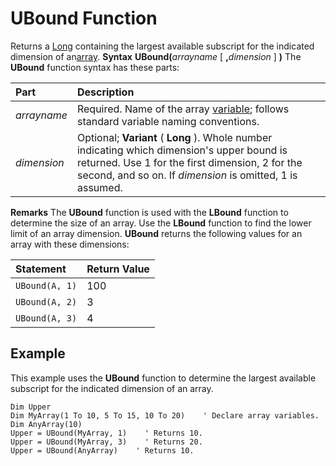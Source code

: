 
# UBound Function



Returns a [Long](b8bdf64f-5920-1ae9-16d0-b26d09524a30.md) containing the largest available subscript for the indicated dimension of an[array](b8bdf64f-5920-1ae9-16d0-b26d09524a30.md).
 **Syntax**
 **UBound(**_arrayname_ [ **,**_dimension_ ] **)**
The  **UBound** function syntax has these parts:


|**Part**|**Description**|
|:-----|:-----|
| _arrayname_|Required. Name of the array [variable](b8bdf64f-5920-1ae9-16d0-b26d09524a30.md); follows standard variable naming conventions.|
| _dimension_|Optional;  **Variant** ( **Long** ). Whole number indicating which dimension's upper bound is returned. Use 1 for the first dimension, 2 for the second, and so on. If _dimension_ is omitted, 1 is assumed.|
 **Remarks**
The  **UBound** function is used with the **LBound** function to determine the size of an array. Use the **LBound** function to find the lower limit of an array dimension.
 **UBound** returns the following values for an array with these dimensions:


|**Statement**|**Return Value**|
|:-----|:-----|
| `UBound(A, 1)`|100|
| `UBound(A, 2)`|3|
| `UBound(A, 3)`|4|




## Example

This example uses the  **UBound** function to determine the largest available subscript for the indicated dimension of an array.


```
Dim Upper
Dim MyArray(1 To 10, 5 To 15, 10 To 20)    ' Declare array variables.
Dim AnyArray(10)
Upper = UBound(MyArray, 1)    ' Returns 10.
Upper = UBound(MyArray, 3)    ' Returns 20.
Upper = UBound(AnyArray)    ' Returns 10.


```

